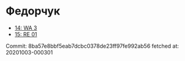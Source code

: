 # Федорчук
- [14: WA 3](14.md)
- [15: RE 01](15.md)

Commit: 8ba57e8bbf5eab7dcbc0378de23ff97fe992ab56
 fetched at: 20201003-000301
